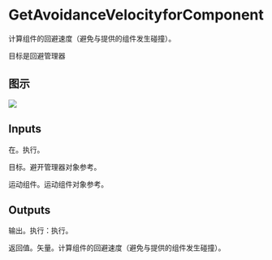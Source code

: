 # GetAvoidanceVelocityforComponent

计算组件的回避速度（避免与提供的组件发生碰撞）。

目标是回避管理器

## 图示

![]($-20221218-17463601.png)

## Inputs

在。执行。

目标。避开管理器对象参考。

运动组件。运动组件对象参考。 

## Outputs

输出。执行：执行。

返回值。矢量。计算组件的回避速度（避免与提供的组件发生碰撞）。
